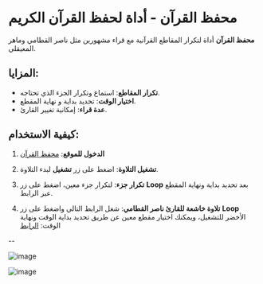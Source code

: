 # محفظ القرآن - أداة لحفظ القرآن الكريم

**محفظ القرآن** أداة لتكرار المقاطع القرآنية مع قراء مشهورين مثل ناصر القطامي وماهر المعيقلي.

## المزايا:
- **تكرار المقاطع**: استماع وتكرار الجزء الذي تحتاجه.
- **اختيار الوقت**: تحديد بداية و نهاية المقطع.
- **عدة قراء**: إمكانية تغيير القارئ.

## كيفية الاستخدام:

1. **الدخول للموقع**: [محفظ القرآن](https://mp30quran.github.io/mohaafz_quran/index.html)

2. **تشغيل التلاوة**: اضغط على زر **تشغيل** لبدء التلاوة.

3. **تكرار جزء**: لتكرار جزء معين، اضغط على زر **Loop** بعد تحديد بداية ونهاية المقطع عبر الرابط.

4. **تلاوة خاشعة للقارئ ناصر القطامي**: شغل الرابط التالي واضغط على زر **Loop** الأخضر للتشغيل، ويمكنك اختيار مقطع معين عن طريق تحديد بداية الوقت ونهاية الوقت:
   [الرابط](https://mp30quran.github.io/mohaafz_quran/index.html?track=46&start=391.647&end=725.577)


--


![image](https://github.com/user-attachments/assets/66b1050b-0aa7-4e5f-808a-007cbd004a43)


![image](https://github.com/user-attachments/assets/b6709401-cca9-43f6-b827-fc7b8e7db0bd)

